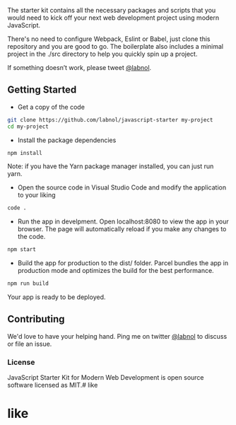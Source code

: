 The starter kit contains all the necessary packages and scripts that you would need to kick off your next web development project using modern JavaScript.

There's no need to configure Webpack, Eslint or Babel, just clone this repository and you are good to go. The boilerplate also includes a minimal project in the ./src directory to help you quickly spin up a project.

If something doesn’t work, please tweet [@labnol](https://twitter.com/labnol).

## Getting Started

* Get a copy of the code
```bash
git clone https://github.com/labnol/javascript-starter my-project
cd my-project
```

* Install the package dependencies
```bash
npm install
```

Note: if you have the Yarn package manager installed, you can just run yarn.

* Open the source code in Visual Studio Code and modify the application to your liking
```bash
code .
```

* Run the app in develpment. Open localhost:8080 to view the app in your browser. The page will automatically reload if you make any changes to the code.
```bash
npm start
```

* Build the app for production to the dist/ folder. Parcel bundles the app in production mode and optimizes the build for the best performance.
```bash
npm run build
```

Your app is ready to be deployed.

## Contributing

We'd love to have your helping hand. Ping me on twitter [@labnol](https://twitter.com/labnol) to discuss or file an issue.

### License

JavaScript Starter Kit for Modern Web Development is open source software licensed as MIT.# like
# like
